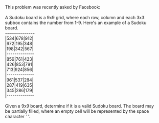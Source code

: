 This problem was recently asked by Facebook:
<br>
<br>
A Sudoku board is a 9x9 grid, where each row, column and each 3x3 subbox contains the number from 1-9. Here's an example of a Sudoku board.<br>
---------------<br>
|534|678|912|<br>
|672|195|348|<br>
|198|342|567|<br>
|--------------<br>
|859|761|423|<br>
|426|853|791|<br>
|713|924|856|<br>
|--------------<br>
|961|537|284|<br>
|287|419|635|<br>
|345|286|179|<br>
|--------------<br>
<br>
Given a 9x9 board, determine if it is a valid Sudoku board. The board may be partially filled, where an empty cell will be represented by the space character ' '.

